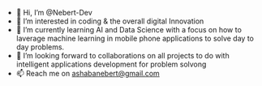 - 👋 Hi, I’m @Nebert-Dev
- 👀 I’m interested in coding & the overall digital Innovation 
- 🌱 I’m currently learning AI and Data Science with a focus on how to laverage machine learning in mobile phone applications to solve day to day problems.
- 💞️ I’m looking forward to collaborations on all projects to do with intelligent applications development for problem solvong
- 📫 Reach me on ashabanebert@gmail.com

<!---
Nebert-Dev/Nebert-Dev is a ✨ special ✨ repository because its `README.md` (this file) appears on your GitHub profile.
You can click the Preview link to take a look at your changes.
--->
